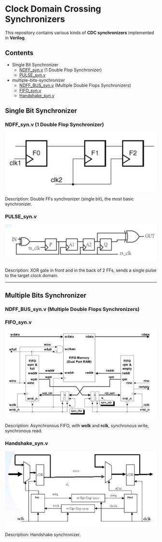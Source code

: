 # Clock Domain Crossing Synchronizers

This repository contains various kinds of **CDC synchronizers** implemented in **Verilog**.

## Contents
- Single Bit Synchronizer
  - [NDFF\_syn.v](NDFF_syn.v) (1 Double Flop Synchronizer)
  - [PULSE\_syn.v](PULSE_syn.v)
- multiple-bits-synchronizer
  - [NDFF\_BUS\_syn.v](NDFF_BUS_syn.v) (Multiple Double Flops Synchronizers)
  - [FIFO\_syn.v](FIFO_syn.v)
  - [Handshake\_syn.v](Handshake_syn.v)


## Single Bit Synchronizer

### NDFF_syn.v (1 Double Flop Synchronizer)

![Double_Flops_Synchronizer](pics/Double_Flops_Synchronizer.png)

Description: Double FFs synchronizer (single bit), the most basic synchronizer.

### PULSE_syn.v

![Pulse_Synchronizer](pics/Pulse_Synchronizer.png)

Description: XOR gate in front and in the back of 2 FFs, sends a single pulse to the target clock domain.

---

## Multiple Bits Synchronizer

### NDFF_BUS_syn.v (Multiple Double Flops Synchronizers)

### FIFO_syn.v

![AFIFO](pics/AFIFO.png)

Description: Asynchronous FIFO, with **wclk** and **rclk**, synchronous write, synchronous read.

### Handshake_syn.v

![Handshake_Synchronizer](pics/Handshake_synchronizer.png)

Description: Handshake synchronizer.
